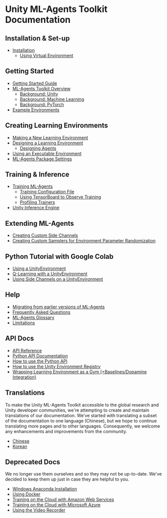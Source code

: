 # Unity ML-Agents Toolkit Documentation

## Installation & Set-up

- [Installation](Installation.md)
  - [Using Virtual Environment](Using-Virtual-Environment.md)

## Getting Started

- [Getting Started Guide](Getting-Started.md)
- [ML-Agents Toolkit Overview](ML-Agents-Overview.md)
  - [Background: Unity](Background-Unity.md)
  - [Background: Machine Learning](Background-Machine-Learning.md)
  - [Background: PyTorch](Background-PyTorch.md)
- [Example Environments](Learning-Environment-Examples.md)

## Creating Learning Environments

- [Making a New Learning Environment](Learning-Environment-Create-New.md)
- [Designing a Learning Environment](Learning-Environment-Design.md)
  - [Designing Agents](Learning-Environment-Design-Agents.md)
- [Using an Executable Environment](Learning-Environment-Executable.md)
- [ML-Agents Package Settings](Package-Settings.md)

## Training & Inference

- [Training ML-Agents](Training-ML-Agents.md)
  - [Training Configuration File](Training-Configuration-File.md)
  - [Using TensorBoard to Observe Training](Using-Tensorboard.md)
  - [Profiling Trainers](Profiling-Python.md)
- [Unity Inference Engine](Unity-Inference-Engine.md)

## Extending ML-Agents

- [Creating Custom Side Channels](Custom-SideChannels.md)
- [Creating Custom Samplers for Environment Parameter Randomization](Training-ML-Agents.md#defining-a-new-sampler-type)

## Python Tutorial with Google Colab

- [Using a UnityEnvironment](https://colab.research.google.com/github/Unity-Technologies/ml-agents/blob/release_19_docs/colab/Colab_UnityEnvironment_1_Run.ipynb)
- [Q-Learning with a UnityEnvironment](https://colab.research.google.com/github/Unity-Technologies/ml-agents/blob/release_19_docs/colab/Colab_UnityEnvironment_2_Train.ipynb)
- [Using Side Channels on a UnityEnvironment](https://colab.research.google.com/github/Unity-Technologies/ml-agents/blob/release_19_docs/colab/Colab_UnityEnvironment_3_SideChannel.ipynb)

## Help

- [Migrating from earlier versions of ML-Agents](Migrating.md)
- [Frequently Asked Questions](FAQ.md)
- [ML-Agents Glossary](Glossary.md)
- [Limitations](Limitations.md)

## API Docs

- [API Reference](API-Reference.md)
- [Python API Documentation](Python-API-Documentation.md)
- [How to use the Python API](Python-API.md)
- [How to use the Unity Environment Registry](Unity-Environment-Registry.md)
- [Wrapping Learning Environment as a Gym (+Baselines/Dopamine Integration)](../ml-agents-envs/GYM_README.md)

## Translations

To make the Unity ML-Agents Toolkit accessible to the global research and Unity
developer communities, we're attempting to create and maintain translations of
our documentation. We've started with translating a subset of the documentation
to one language (Chinese), but we hope to continue translating more pages and to
other languages. Consequently, we welcome any enhancements and improvements from
the community.

- [Chinese](localized/zh-CN/)
- [Korean](localized/KR/)

## Deprecated Docs

We no longer use them ourselves and so they may not be up-to-date. We've decided
to keep them up just in case they are helpful to you.

- [Windows Anaconda Installation](Installation-Anaconda-Windows.md)
- [Using Docker](Using-Docker.md)
- [Training on the Cloud with Amazon Web Services](Training-on-Amazon-Web-Service.md)
- [Training on the Cloud with Microsoft Azure](Training-on-Microsoft-Azure.md)
- [Using the Video Recorder](https://github.com/Unity-Technologies/video-recorder)
